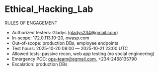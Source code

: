 # Ethical_Hacking_Lab
RULES OF ENGAGEMENT
- Authorized testers: Gladys (gladys234@gmail.com)
- In-scope: 172.0.113.10-20, owasp.com
- Out-of-scope: production DBs, employee endpoints
- Test hours: 2025-10-20 09:00 — 2025-10-21 23:00 UTC
- Allowed tests: passive recon, web app testing (no social engineering)
- Emergency POC: ops-team@egmail.com, +234-2468135790
- Escalation: production DBs
